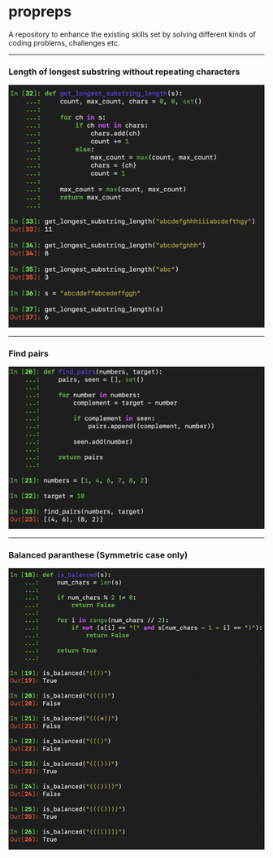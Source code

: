 # propreps

A repository to enhance the existing skills set by solving different kinds of coding problems, challenges etc. 

---

### Length of longest substring without repeating characters

![Length of longest substring without repeating characters](./assets/images/01_length_of_longest_substring_without_repeating_characters_my_own_solution_just_after_looking_into_problem.png)

___

### Find pairs

![Find pairs](./assets/images/02_find_pairs.png)

---

### Balanced paranthese (Symmetric case only)

![Balanced paranthese (Symmetric case only)](./assets/images/03_balanced_parantheses_symmetric_case.png)

